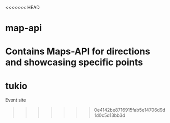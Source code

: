 <<<<<<< HEAD
# map-api
Contains Maps-API  for directions and showcasing specific points
=======
# tukio
Event site
>>>>>>> 0e4142be8716915fab5e14706d9d1d0c5d13bb3d
